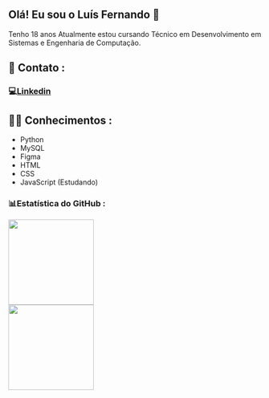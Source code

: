 ## Olá! Eu sou o Luís Fernando 👋
Tenho 18 anos Atualmente estou cursando Técnico em Desenvolvimento em Sistemas e Engenharia de Computação.  

## 📔 Contato : 

### 💻[Linkedin](https://www.linkedin.com/in/luís-fernando-galeano-ribeiro/)

## 👨‍💻 Conhecimentos : 

- Python
- MySQL
- Figma 
- HTML
- CSS
- JavaScript (Estudando)

### 📊Estatística do GitHub :
<div>
  <a href="https://github.com/anuraghazra/github-readme-stats">
  <img height="170em" src="https://github-readme-stats.vercel.app/api?username=Luis-FernandoO&show_icons=true&theme=codeSTACKr"/>
  
  <br/>

  <img height="170em" src="https://github-readme-stats.vercel.app/api/top-langs/?username=Luis-FernandoO&layout=compact&theme=codeSTACKr"/>
  </div>

  <br/>

